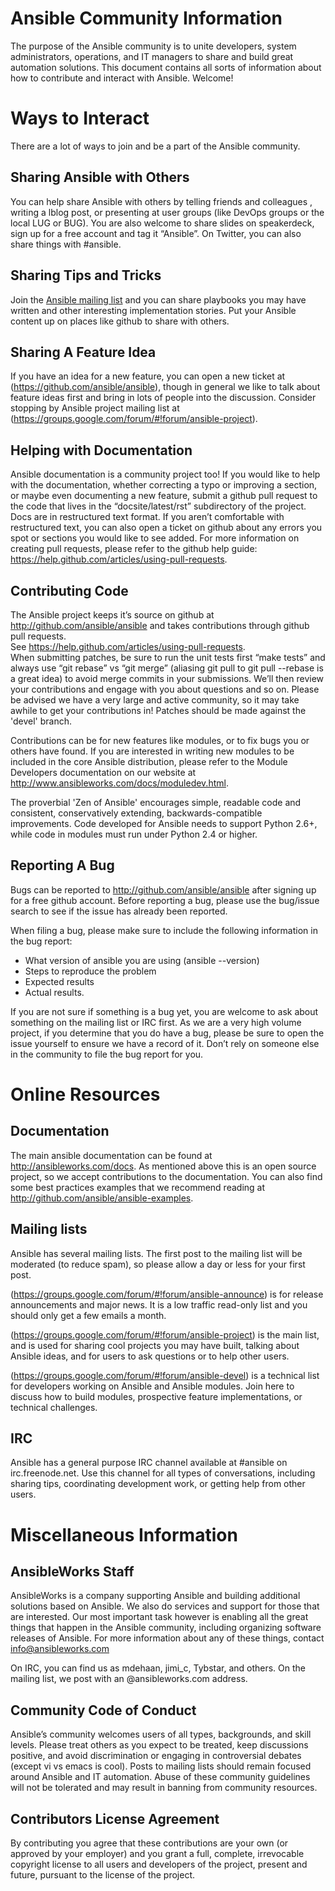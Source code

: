Ansible Community  Information
==============================

The purpose of the Ansible community is to  unite developers, system administrators, operations, and IT managers to share and build great automation solutions. 
This document contains all sorts of information about how to contribute and interact with Ansible.  Welcome!

Ways to Interact
================

There are a lot of ways to join and  be a part  of the  Ansible community.

Sharing Ansible with Others
---------------------------

You can help share Ansible with others by telling friends and colleagues ,  writing a lblog post, or presenting at user groups (like DevOps groups or the local LUG or BUG).  You are also welcome to share slides on speakerdeck, sign up for a free account and tag it “Ansible”.   On Twitter, you can also share things with #ansible.

Sharing Tips and Tricks
-----------------------

Join the [Ansible mailing list](https://groups.google.com/forum/#!forum/ansible-project) and  you can share playbooks you may have written and other interesting implementation stories.   Put your Ansible content up on places like github  to share with others.

Sharing A Feature Idea
----------------------

If you have an idea for a new feature, you can open a new ticket at (https://github.com/ansible/ansible), though in general we like to talk about feature ideas first and bring in lots of people into the discussion.   Consider stopping by Ansible project mailing list at (https://groups.google.com/forum/#!forum/ansible-project).  

Helping with Documentation
--------------------------

Ansible documentation is a community project too!  If you would like to help with the documentation, whether correcting a typo or improving a section, or maybe even documenting a new feature, submit a github pull request to  the code that lives in the “docsite/latest/rst” subdirectory of the project.   Docs are in restructured text format.  If you aren’t comfortable with restructured text, you can also open a ticket on github about any errors you spot or sections you would like to see added. For more information on creating pull requests, please refer to the github help guide: https://help.github.com/articles/using-pull-requests.

Contributing Code
-----------------

The Ansible project keeps it’s source on github at http://github.com/ansible/ansible 
and takes contributions through github pull requests.   
See https://help.github.com/articles/using-pull-requests.   
When submitting patches, be sure to run the unit tests first “make tests” and always use 
“git rebase” vs “git merge” (aliasing git pull to git pull --rebase is a great idea) to 
avoid merge commits in your submissions.  We’ll then review your contributions and engage 
with you about questions and  so on.  Please be advised we have a very large and active community,
so it may take awhile to get your contributions in!  Patches should be made against the 'devel' branch.

Contributions can be for new features like modules, or to fix bugs you or others have found. If you are interested in writing new modules to be included in the core Ansible distribution, please refer to the Module Developers documentation on our website at http://www.ansibleworks.com/docs/moduledev.html.

The proverbial 'Zen of Ansible' encourages simple, readable code and consistent, conservatively extending, backwards-compatible improvements.  Code developed for Ansible needs to support Python 2.6+, while code in modules must run under Python 2.4 or higher.

Reporting A Bug
---------------

Bugs can be reported to http://github.com/ansible/ansible after signing up for a free github account.  Before reporting a bug, please use the bug/issue search to see if the issue has already been reported.  

When filing a bug, please make sure to include the following information in the bug report:

* What version of ansible you are using (ansible --version)
* Steps to reproduce the problem
* Expected results
* Actual results.

If you are not sure if something is a bug yet, you are welcome to ask about something on the mailing list or IRC first.  As we are a very high volume project, if you determine that you do have a bug, please be sure to open the issue yourself to ensure we have a record of it. Don’t rely on someone else in the community to file the bug report for you.

Online Resources
================

Documentation
-------------

The main ansible documentation can be found at http://ansibleworks.com/docs.   As mentioned above this is an open source project, so we accept contributions to the documentation.  You can also find some best practices examples that we recommend reading at http://github.com/ansible/ansible-examples.

Mailing lists
-------------

Ansible has several mailing lists.  The first post to the mailing list will be moderated (to reduce spam), so please allow a day or less for your first post.

(https://groups.google.com/forum/#!forum/ansible-announce) is for release announcements and major news.  It is a low traffic read-only list and you should only get a few emails a month.

(https://groups.google.com/forum/#!forum/ansible-project) is the main list, and is used for sharing cool projects you may have built, talking about Ansible ideas, and for users to ask questions or to help other users.

(https://groups.google.com/forum/#!forum/ansible-devel) is a technical list for developers working on Ansible and Ansible modules.  Join here to discuss how to build modules, prospective feature implementations, or technical challenges.

IRC
---

Ansible has a general purpose IRC channel available at #ansible on irc.freenode.net.
Use this channel for all types of conversations, including sharing tips, coordinating development work, or getting help from other users.

Miscellaneous Information
=========================

AnsibleWorks Staff
------------------

AnsibleWorks is a company supporting Ansible and building additional solutions based on Ansible.  We also do services and support for those that are interested.   Our most important task however is enabling all the great things that happen in the Ansible community, including organizing software releases of Ansible.  For more information about any of these things, contact info@ansibleworks.com

On IRC, you can find us as mdehaan, jimi_c, Tybstar, and others.   On the mailing list, we post with an @ansibleworks.com address.

Community Code of Conduct
-------------------------

Ansible’s community welcomes users of all types, backgrounds, and skill levels.    Please treat others as you expect to be treated, keep discussions positive, and avoid discrimination or engaging in controversial debates (except vi vs emacs is cool).  Posts to mailing lists should remain focused around Ansible and IT automation.   Abuse of these community guidelines will not be tolerated and may result in banning from community resources.

Contributors License Agreement
------------------------------

By contributing you agree that these contributions are your own (or approved by your employer) and you grant a full, complete, irrevocable
copyright license to all users and developers of the project, present and future, pursuant to the license of the project.



